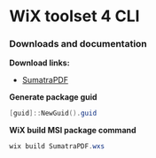 # WiX toolset 4 CLI
### Downloads and documentation
<b>Download links:</b> <br />
* [SumatraPDF](https://www.sumatrapdfreader.org/download-free-pdf-viewer)

<b>Generate package guid</b>
```powershell
[guid]::NewGuid().guid
```

<b>WiX build MSI package command</b>
```powershell
wix build SumatraPDF.wxs
```